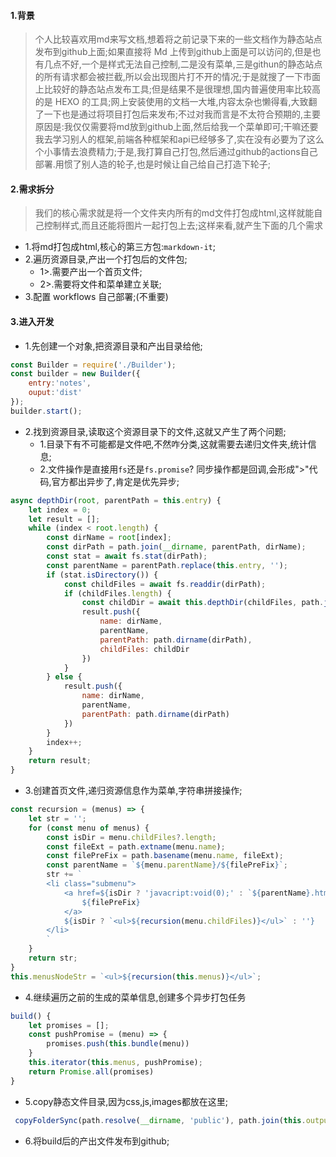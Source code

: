 #### 1.背景
>   个人比较喜欢用md来写文档,想着将之前记录下来的一些文档作为静态站点发布到github上面;如果直接将 Md 上传到github上面是可以访问的,但是也有几点不好,一个是样式无法自己控制,二是没有菜单,三是githun的静态站点的所有请求都会被拦截,所以会出现图片打不开的情况;于是就搜了一下市面上比较好的静态站点发布工具;但是结果不是很理想,国内普遍使用率比较高的是 HEXO 的工具;网上安装使用的文档一大堆,内容太杂也懒得看,大致翻了一下也是通过将项目打包后来发布;不过对我而言是不太符合预期的,主要原因是:我仅仅需要将md放到github上面,然后给我一个菜单即可;干嘛还要我去学习别人的框架,前端各种框架和api已经够多了,实在没有必要为了这么个小事情去浪费精力;于是,我打算自己打包,然后通过github的actions自己部署.用惯了别人造的轮子,也是时候让自己给自己打造下轮子;

#### 2.需求拆分
>   我们的核心需求就是将一个文件夹内所有的md文件打包成html,这样就能自己控制样式,而且还能将图片一起打包上去;这样来看,就产生下面的几个需求
-   1.将md打包成html,核心的第三方包:`markdown-it`;
-   2.遍历资源目录,产出一个打包后的文件包;
    -   1>.需要产出一个首页文件;
    -   2>.需要将文件和菜单建立关联;
-   3.配置 workflows 自己部署;(不重要)

#### 3.进入开发
-   1.先创建一个对象,把资源目录和产出目录给他;
```javascript
const Builder = require('./Builder');
const builder = new Builder({
    entry:'notes',
    ouput:'dist'
});
builder.start();

```
-   2.找到资源目录,读取这个资源目录下的文件,这就又产生了两个问题;
    -   1.目录下有不可能都是文件吧,不然咋分类,这就需要去递归文件夹,统计信息;
    -   2.文件操作是直接用`fs`还是`fs.promise`? 同步操作都是回调,会形成">"代码,官方都出异步了,肯定是优先异步;
```javascript
async depthDir(root, parentPath = this.entry) {
    let index = 0;
    let result = [];
    while (index < root.length) {
        const dirName = root[index];
        const dirPath = path.join(__dirname, parentPath, dirName);
        const stat = await fs.stat(dirPath);
        const parentName = parentPath.replace(this.entry, '');
        if (stat.isDirectory()) {
            const childFiles = await fs.readdir(dirPath);
            if (childFiles.length) {
                const childDir = await this.depthDir(childFiles, path.join(parentPath, dirName));
                result.push({
                    name: dirName,
                    parentName,
                    parentPath: path.dirname(dirPath),
                    childFiles: childDir
                })
            }
        } else {
            result.push({
                name: dirName,
                parentName,
                parentPath: path.dirname(dirPath)
            })
        }
        index++;
    }
    return result;
}

```
-   3.创建首页文件,递归资源信息作为菜单,字符串拼接操作;

```javascript
const recursion = (menus) => {
    let str = '';
    for (const menu of menus) {
        const isDir = menu.childFiles?.length;
        const fileExt = path.extname(menu.name);
        const filePreFix = path.basename(menu.name, fileExt);
        const parentName = `${menu.parentName}/${filePreFix}`;
        str += `
        <li class="submenu">
            <a href=${isDir ? 'javacript:void(0);' : `${parentName}.html`}>
                ${filePreFix}
            </a>
            ${isDir ? `<ul>${recursion(menu.childFiles)}</ul>` : ''}
        </li>
        `
    }
    return str;
}
this.menusNodeStr = `<ul>${recursion(this.menus)}</ul>`;
```
-   4.继续遍历之前的生成的菜单信息,创建多个异步打包任务
```javascript
build() {
    let promises = [];
    const pushPromise = (menu) => {
        promises.push(this.bundle(menu))
    }
    this.iterator(this.menus, pushPromise);
    return Promise.all(promises)
}
```
-   5.copy静态文件目录,因为css,js,images都放在这里;

```javascript
 copyFolderSync(path.resolve(__dirname, 'public'), path.join(this.outputPath, 'public'));
```

-   6.将build后的产出文件发布到github;